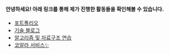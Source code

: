 #### 안녕하세요! 아래 링크를 통해 제가 진행한 활동들을 확인해볼 수 있습니다.
- [포트폴리오](https://sebinchu.notion.site/1-13b125c038708045a5aaec2b309d512b?pvs=4)
- [기술 블로그](https://cobinding.tistory.com)
- [알고리즘 및 자료구조 연습](https://solved.ac/profile/cobinding)
- [코알라 서비스✨](https://www.kau-koala.com)

<!--![Top Langs](https://github-readme-stats.vercel.app/api/top-langs/?username=cobinding&layout=compact&theme=tokyonight) -->
